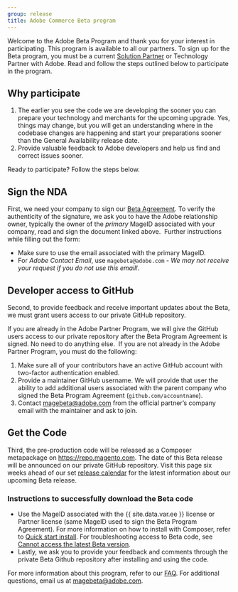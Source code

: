 ```yaml
---
group: release
title: Adobe Commerce Beta program
---
```


Welcome to the Adobe Beta Program and thank you for your interest in participating.
This program is available to all our partners.
To sign up for the Beta program, you must be a current [Solution Partner][] or Technology Partner with Adobe.
Read and follow the steps outlined below to participate in the program.

## Why participate

1. The earlier you see the code we are developing the sooner you can prepare your technology and merchants for the upcoming upgrade.
   Yes, things may change, but you will get an understanding where in the codebase changes are happening and start your preparations sooner than the General Availability release date.
1. Provide valuable feedback to Adobe developers and help us find and correct issues sooner.

Ready to participate? Follow the steps below.

## Sign the NDA

First, we need your company to sign our [Beta Agreement][].
To verify the authenticity of the signature, we ask you to have the Adobe relationship owner, typically the owner of the _primary_ MageID associated with your company, read and sign the document linked above.
​
Further instructions while filling out the form:

-  Make sure to use the email associated with the primary MageID.
-  For _Adobe Contact Email_, use `magebeta@adobe.com` - _We may not receive your request if you do not use this email!_.

## Developer access to GitHub

Second, to provide feedback and receive important updates about the Beta, we must grant users access to our private GitHub repository.

If you are already in the Adobe Partner Program, we will give the GitHub users access to our private repository after the Beta Program Agreement is signed.
No need to do anything else.
​
If you are not already in the Adobe Partner Program, you must do the following:

1. Make sure all of your contributors have an active GitHub account with two-factor authentication enabled.
1. Provide a maintainer GitHub username. We will provide that user the ability to add additional users associated with the parent company who signed the Beta Program Agreement (`github.com/accountname`).
1. Contact <magebeta@adobe.com> from the official partner’s company email with the maintainer and ask to join.

## Get the Code

Third, the pre-production code will be released as a Composer metapackage on <https://repo.magento.com>.
The date of this Beta release will be announced on our private GitHub repository.
Visit this page six weeks ahead of our set [release calendar][] for the latest information about our upcoming Beta release.
​
### Instructions to successfully download the Beta code

-  Use the MageID associated with the {{ site.data.var.ee }} license or Partner license (same MageID used to sign the Beta Program Agreement).
   For more information on how to install with Composer, refer to [Quick start install][].
   For troubleshooting access to Beta code, see [Cannot access the latest Beta version][].
-  Lastly, we ask you to provide your feedback and comments through the private Beta Github repository after installing and using the code.

For more information about this program, refer to our [FAQ][].
For additional questions, email us at <magebeta@adobe.com>.

<!-- Link definitions -->
[Beta Agreement]: https://experiencecloudpanel.adobe.com/c/r/mbeta
[Cannot access the latest Beta version]: https://support.magento.com/hc/en-us/articles/360048169471
[FAQ]: https://fieldreadiness-adobe.highspot.com/items/5e5e6b8fc714332f32a7cd96?lfrm=rhp.0
[Quick start install]: {{site.baseurl}}{{site.gdeurl}}/install-gde/composer.html
[release calendar]: {{site.baseurl}}/release/
[Solution Partner]: {{site.baseurl}}/community/contribution-programs.html